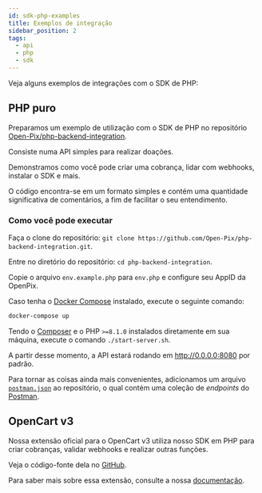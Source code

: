 ```yaml
---
id: sdk-php-examples
title: Exemplos de integração
sidebar_position: 2
tags:
  - api
  - php
  - sdk
---
```


Veja alguns exemplos de integrações com o SDK de PHP:

## PHP puro

Preparamos um exemplo de utilização com o SDK de PHP no repositório [Open-Pix/php-backend-integration](https://github.com/Open-Pix/php-backend-integration).

Consiste numa API simples para realizar doações.

Demonstramos como você pode criar uma cobrança, lidar com webhooks, instalar o SDK e mais.

O código encontra-se em um formato simples e contém uma quantidade significativa de comentários, a fim de facilitar o seu entendimento.

### Como você pode executar

Faça o clone do repositório: `git clone https://github.com/Open-Pix/php-backend-integration.git`.

Entre no diretório do repositório: `cd php-backend-integration`.

Copie o arquivo `env.example.php` para `env.php` e configure seu AppID da OpenPix.

Caso tenha o [Docker Compose](https://docs.docker.com/compose/install/) instalado, execute o seguinte comando:
```bash
docker-compose up
```

Tendo o [Composer](https://getcomposer.org) e o PHP `>=8.1.0` instalados diretamente em sua máquina, execute o comando `./start-server.sh`.

A partir desse momento, a API estará rodando em http://0.0.0.0:8080 por padrão.

Para tornar as coisas ainda mais convenientes, adicionamos um arquivo [`postman.json`](https://github.com/Open-Pix/php-backend-integration/blob/main/postman.json) ao repositório, o qual contém uma coleção de _endpoints_ do [Postman](https://www.postman.com/).

## OpenCart v3

Nossa extensão oficial para o OpenCart v3 utiliza nosso SDK em PHP para criar cobranças, validar webhooks e realizar outras funções.

Veja o código-fonte dela no [GitHub](https://github.com/Open-Pix/opencart3-woovi).

Para saber mais sobre essa extensão, consulte a nossa [documentação](../../ecommerce/opencart3-extension).
